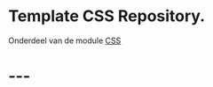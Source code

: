 # Template CSS Repository.

Onderdeel van de module [CSS](https://e-learning.educom.nu/essentials/CSS/intro)

# ---